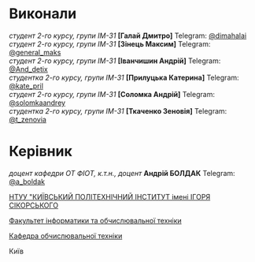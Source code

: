# Виконали

*студент 2-го курсу, групи ІМ-31* **[Галай Дмитро]** Telegram: [@dimahalai](https://t.me/dimahalai)\
*студент 2-го курсу, групи ІМ-31* **[Зінець Максим]** Telegram: [@general_maks](https://t.me/general_maks)\
*студент 2-го курсу, групи ІМ-31* **[Іванчишин Андрій]** Telegram: [@And_detix](https://t.me/And_detix)\
*студентка 2-го курсу, групи ІМ-31* **[Прилуцька Катерина]** Telegram: [@kate_pril](https://t.me/kate_pril)\
*студент 2-го курсу, групи ІМ-31* **[Соломка Андрій]** Telegram: [@solomkaandrey](https://t.me/solomkaandrey)\
*студентка 2-го курсу, групи ІМ-31* **[Ткаченко Зеновія]** Telegram: [@t_zenovia](https://t.me/t_zenovia)


# Керівник

*доцент кафедри ОТ ФІОТ, к.т.н., доцент* **Андрій БОЛДАК** Telegram: [@a_boldak](https://t.me/a_boldak)  

[НТУУ "КИЇВСЬКИЙ ПОЛІТЕХНІЧНИЙ ІНСТИТУТ імені ІГОРЯ СІКОРСЬКОГО](https://kpi.ua/)

[Факультет інформатики та обчислювальної техніки](https://fiot.kpi.ua/)

[Кафедра обчислювальної техніки](https://comsys.kpi.ua/)

Київ

